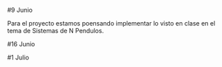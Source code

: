 #9 Junio 

Para el proyecto estamos poensando implementar lo visto en clase en el tema de Sistemas de N Pendulos.

#16 Junio

#1 Julio
